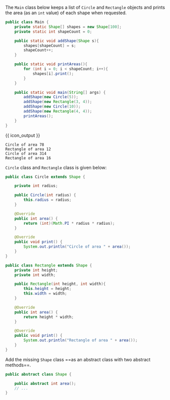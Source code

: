 <panel type="dark" header="###  <small><small>{{ icon_important }} [Key Exercise] print area with abstract `Shape`</small></small>" expanded >

The `Main` class below keeps a list of `Circle` and `Rectangle` objects and prints the area (as an `int` value) of each shape when requested.

```java
public class Main {
    private static Shape[] shapes = new Shape[100];
    private static int shapeCount = 0;

    public static void addShape(Shape s){
        shapes[shapeCount] = s;
        shapeCount++;
    }

    public static void printAreas(){
        for (int i = 0; i < shapeCount; i++){
            shapes[i].print();
        }
    }

    public static void main(String[] args) {
        addShape(new Circle(5));
        addShape(new Rectangle(3, 4));
        addShape(new Circle(10));
        addShape(new Rectangle(4, 4));
        printAreas();
    }
}
```
{{ icon_output }}
```
Circle of area 78
Rectangle of area 12
Circle of area 314
Rectangle of area 16
```
`Circle` class and `Rectangle` class is given below:
```java
public class Circle extends Shape {

    private int radius;

    public Circle(int radius) {
        this.radius = radius;
    }

    @Override
    public int area() {
        return (int)(Math.PI * radius * radius);
    }

    @Override
    public void print() {
        System.out.println("Circle of area " + area());
    }
}
```
```java
public class Rectangle extends Shape {
    private int height;
    private int width;

    public Rectangle(int height, int width){
        this.height = height;
        this.width = width;
    }

    @Override
    public int area() {
        return height * width;
    }

    @Override
    public void print() {
        System.out.println("Rectangle of area " + area());
    }
}
```

Add the missing `Shape` class ==as an abstract class with two abstract methods==.


<panel type="seamless" header="Partial solution">

```java
public abstract class Shape {

    public abstract int area();
    // ...
}
```
</panel>

</panel>
